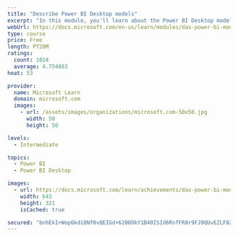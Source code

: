 ```yaml
---
title: "Describe Power BI Desktop models"
excerpt: "In this module, you'll learn about the Power BI Desktop model structure, star schema design basics, analytics queries, and report visual configuration. This module provides a strong foundation on which you can learn to optimize model designs and add model calculations."
webUrl: https://docs.microsoft.com/en-us/learn/modules/dax-power-bi-models/
type: course
price: Free
length: PT20M
ratings:
  count: 1024
  average: 4.754883
heat: 53

provider:
  name: Microsoft Learn
  domain: microsoft.com
  images:
    - url: /assets/images/organizations/microsoft.com-50x50.jpg
      width: 50
      height: 50

levels:
  - Intermediate

topics:
  - Power BI
  - Power BI Desktop

images:
  - url: https://docs.microsoft.com/learn/achievements/dax-power-bi-models-social.png
    width: 643
    height: 321
    isCached: true

secured: "bnhEkI+Wop6kdi8Nf0vQEIGd+6200OkY1B40ISId6RnfFR0r9FJ9QUvEZLF8ZEPDrfMVbswMQLUUY9Yyatq7nZUf5ro8IsOioIdW7DL+5BLAX/oWEcXeZE2T0vujalaZoLdQSV6QQyig3wkiOqfGDnFngpQMlekToepYDi0B1WaapHqGROFzFQSOmE4wPmbpXTbvUux3Blz4a2Gdy9TQkuUv69CNAe6bD+M9qnPjmgo0CpLE6XVyfOEhUsWTn3odfsvDn/+dRWfX++IP9W8sXK1/WbLZT1yX+7LRGNi3zlqqGYw8+uVr0nB2jUgiTK686AKUiAcUyA4vwmaeWIb0cBtXO4JxqMOVzRud68CvYc4vf2dkUlVnvb5evmU2DAaiWQueJIytTmM6jI94NdHW3CpAboZoe8XM0SLiguq6Xio=;LMN1Z7XjQL+Mn2qDWJyM9A=="
---
```


